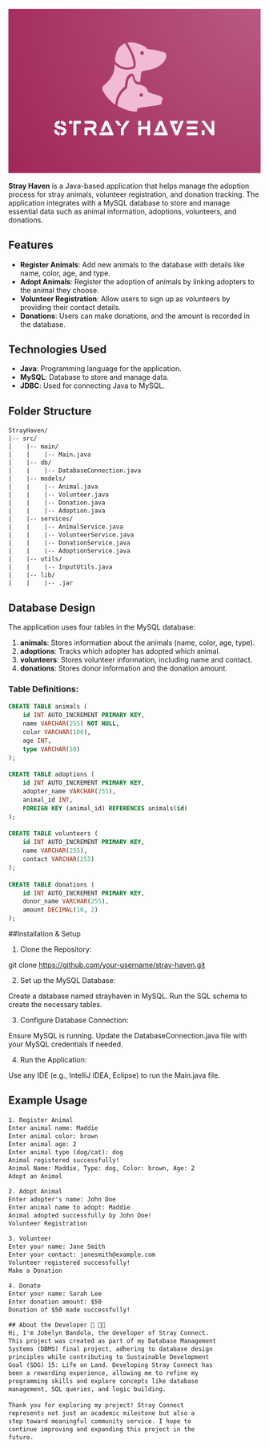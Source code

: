 ![logo](https://github.com/bandola78/Stray-Haven-Project/blob/main/logos/logo.png)

**Stray Haven** is a Java-based application that helps manage the adoption process for stray animals, volunteer registration, and donation tracking. The application integrates with a MySQL database to store and manage essential data such as animal information, adoptions, volunteers, and donations.

## Features

- **Register Animals**: Add new animals to the database with details like name, color, age, and type.
- **Adopt Animals**: Register the adoption of animals by linking adopters to the animal they choose.
- **Volunteer Registration**: Allow users to sign up as volunteers by providing their contact details.
- **Donations**: Users can make donations, and the amount is recorded in the database.

## Technologies Used

- **Java**: Programming language for the application.
- **MySQL**: Database to store and manage data.
- **JDBC**: Used for connecting Java to MySQL.

## Folder Structure
```
StrayHaven/
|-- src/
|    |-- main/
|    |    |-- Main.java
|    |-- db/
|    |    |-- DatabaseConnection.java
|    |-- models/
|    |    |-- Animal.java
|    |    |-- Volunteer.java
|    |    |-- Donation.java
|    |    |-- Adoption.java
|    |-- services/
|    |    |-- AnimalService.java
|    |    |-- VolunteerService.java
|    |    |-- DonationService.java
|    |    |-- AdoptionService.java
|    |-- utils/
|    |    |-- InputUtils.java
|    |-- lib/
|    |    |-- .jar

```
## Database Design

The application uses four tables in the MySQL database:

1. **animals**: Stores information about the animals (name, color, age, type).
2. **adoptions**: Tracks which adopter has adopted which animal.
3. **volunteers**: Stores volunteer information, including name and contact.
4. **donations**: Stores donor information and the donation amount.

### Table Definitions:

```sql
CREATE TABLE animals (
    id INT AUTO_INCREMENT PRIMARY KEY,
    name VARCHAR(255) NOT NULL,
    color VARCHAR(100),
    age INT,
    type VARCHAR(50)
);

CREATE TABLE adoptions (
    id INT AUTO_INCREMENT PRIMARY KEY,
    adopter_name VARCHAR(255),
    animal_id INT,
    FOREIGN KEY (animal_id) REFERENCES animals(id)
);

CREATE TABLE volunteers (
    id INT AUTO_INCREMENT PRIMARY KEY,
    name VARCHAR(255),
    contact VARCHAR(255)
);

CREATE TABLE donations (
    id INT AUTO_INCREMENT PRIMARY KEY,
    donor_name VARCHAR(255),
    amount DECIMAL(10, 2)
);
```

##Installation & Setup
1. Clone the Repository:

git clone https://github.com/your-username/stray-haven.git

2. Set up the MySQL Database:

Create a database named strayhaven in MySQL.
Run the SQL schema to create the necessary tables.

3. Configure Database Connection:

Ensure MySQL is running.
Update the DatabaseConnection.java file with your MySQL credentials if needed.

4. Run the Application:

Use any IDE (e.g., IntelliJ IDEA, Eclipse) to run the Main.java file.

## Example Usage
```
1. Register Animal
Enter animal name: Maddie
Enter animal color: brown
Enter animal age: 2
Enter animal type (dog/cat): dog
Animal registered successfully!
Animal Name: Maddie, Type: dog, Color: brown, Age: 2
Adopt an Animal
```
```
2. Adopt Animal
Enter adopter's name: John Doe
Enter animal name to adopt: Maddie
Animal adopted successfully by John Doe!
Volunteer Registration
```
```
3. Volunteer
Enter your name: Jane Smith
Enter your contact: janesmith@example.com
Volunteer registered successfully!
Make a Donation
```
```
4. Donate
Enter your name: Sarah Lee
Enter donation amount: $50
Donation of $50 made successfully!
```
```
## About the Developer 👋 👩‍💻
Hi, I'm Jobelyn Bandola, the developer of Stray Connect.
This project was created as part of my Database Management
Systems (DBMS) final project, adhering to database design
principles while contributing to Sustainable Development
Goal (SDG) 15: Life on Land. Developing Stray Connect has
been a rewarding experience, allowing me to refine my
programming skills and explore concepts like database
management, SQL queries, and logic building.

Thank you for exploring my project! Stray Connect
represents not just an academic milestone but also a
step toward meaningful community service. I hope to
continue improving and expanding this project in the
future.
```
